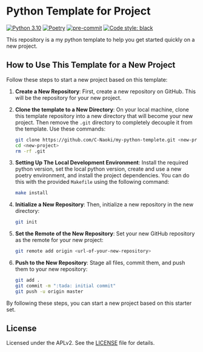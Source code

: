# Python Template for Project
[![Python 3.10](https://img.shields.io/badge/Python-3.10-green.svg)](https://www.python.org/downloads/release/python-390/)
[![Poetry](https://img.shields.io/badge/Poetry-1.5.1-blue.svg)](https://python-poetry.org/)
[![pre-commit](https://img.shields.io/badge/pre--commit-enabled-brightgreen?logo=pre-commit&logoColor=white)](https://github.com/pre-commit/pre-commit)
[![Code style: black](https://img.shields.io/badge/code%20style-black-000000.svg)](https://github.com/psf/black)

This repository is a my python template to help you get started quickly on a new project.

## How to Use This Template for a New Project

Follow these steps to start a new project based on this template:

1. **Create a New Repository**: First, create a new repository on GitHub. This will be the repository for your new project.

2. **Clone the template to a New Directory**: On your local machine, clone this template repository into a new directory that will become your new project. Then remove the `.git` directory to completely decouple it from the template. Use these commands:

    ```bash
    git clone https://github.com/C-Naoki/my-python-templete.git <new-project>
    cd <new-project>
    rm -rf .git
    ```

3. **Setting Up The Local Development Environment**: Install the required python version, set the local python version, create and use a new poetry environment, and install the project dependencies. You can do this with the provided `Makefile` using the following command:

    ```bash
    make install
    ```

4. **Initialize a New Repository**: Then, initialize a new repository in the new directory:

    ```bash
    git init
    ```

5. **Set the Remote of the New Repository**: Set your new GitHub repository as the remote for your new project:

    ```bash
    git remote add origin <url-of-your-new-repository>
    ```

6. **Push to the New Repository**: Stage all files, commit them, and push them to your new repository:

    ```bash
    git add .
    git commit -m ":tada: initial commit"
    git push -u origin master
    ```

By following these steps, you can start a new project based on this starter set.

## License
Licensed under the APLv2. See the [LICENSE](https://github.com/C-Naoki/my-python-template/blob/main/LICENSE) file for details.
